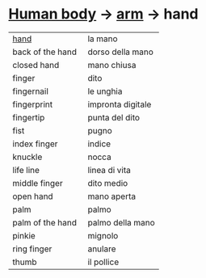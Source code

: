 # [Human body](human-body.html) -> [arm](human-body-arm.html) -> hand 

<table>
<tr>
<td width="50%"><a href="human-body-hand.html">hand</a></td>
<td>la mano</td>
</tr>
<tr>
<td width="50%">back of the hand</td>
<td>dorso della mano</td>
</tr>
<tr>
<td width="50%">closed hand</td>
<td>mano chiusa</td>
</tr>
<tr>
<td width="50%">finger</td>
<td>dito</td>
</tr>
<tr>
<td width="50%">fingernail</td>
<td>le unghia</td>
</tr>
<tr>
<td width="50%">fingerprint</td>
<td>impronta digitale</td>
</tr>
<tr>
<td width="50%">fingertip</td>
<td>punta del dito</td>
</tr>
<tr>
<td width="50%">fist</td>
<td>pugno</td>
</tr>
<tr>
<td width="50%">index finger</td>
<td>indice</td>
</tr>
<tr>
<td width="50%">knuckle</td>
<td>nocca</td>
</tr>
<tr>
<td width="50%">life line</td>
<td>linea di vita</td>
</tr>
<tr>
<td width="50%">middle finger</td>
<td>dito medio</td>
</tr>
<tr>
<td width="50%">open hand</td>
<td>mano aperta</td>
</tr>
<tr>
<td width="50%">palm</td>
<td>palmo</td>
</tr>
<tr>
<td width="50%">palm of the hand</td>
<td>palmo della mano</td>
</tr>
<tr>
<td width="50%">pinkie</td>
<td>mignolo</td>
</tr>
<tr>
<td width="50%">ring finger</td>
<td>anulare</td>
</tr>
<tr>
<td width="50%">thumb</td>
<td>il pollice</td>
</tr>
</table>

